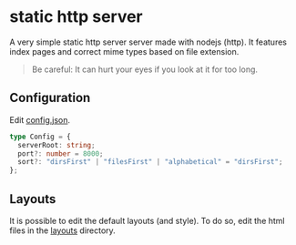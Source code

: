 # static http server

A very simple static http server server made with nodejs (http). It features index pages and correct mime types based on file extension.

> Be careful: It can hurt your eyes if you look at it for too long.

## Configuration

Edit [config.json](./config.json).

```ts
type Config = {
  serverRoot: string;
  port?: number = 8000;
  sort?: "dirsFirst" | "filesFirst" | "alphabetical" = "dirsFirst";
};
```

## Layouts

It is possible to edit the default layouts (and style). To do so, edit the html files in the [layouts](./layouts/) directory.
